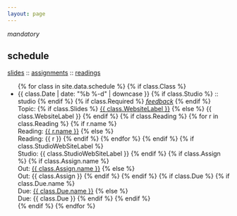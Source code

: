 ```yaml
---
layout: page
---
```


<i class="schedule-item-notice">mandatory</i>

## schedule

[slides](https://drive.google.com/open?id=0Bw5c_JsRiheEaEdVMWJ0cXJ6X00) ::
[assignments](/f17/assign) ::
[readings](https://drive.google.com/open?id=0Bw5c_JsRiheEYUFUUDdKOXlCTDQ)

<ul class="schedule-list">
{% for class in site.data.schedule %}
{% if class.Class %}
    <li {% if class.Active %}id="current-class"{% endif %}
    class="schedule-item
    {% if class.Studio %}schedule-item-studio{% endif %}
    {% if class.Active %}schedule-item-active{% endif %}">
      <span class="schedule-sep">{{ class.Date | date: "%b %-d" | downcase }}
      {% if class.Studio %} :: studio {% endif %}
        <span class="schedule-item-notice">
          {% if class.Required %}
          <a href="#"><i class="material-icons">feedback</i></a>
          {% endif %}
        </span>
      </span>
      <span class="schedule-item-text">
        Topic:
        {% if class.Slides %}
            <a href="{{ class.Slides }}" target="_blank">{{ class.WebsiteLabel }}</a>
            {% else %}
            {{ class.WebsiteLabel }}
        {% endif %}
        {% if class.Reading %}
            {% for r in class.Reading %}
            {% if r.name %}
            <br/>Reading: <a href="{{ r.link}}" target="_blank">{{ r.name }}</a>
            {% else %}
            <br/>Reading: {{ r }}
            {% endif %}
            {% endfor %}
        {% endif %}
        {% if class.StudioWebSiteLabel %} <br/>Studio: {{ class.StudioWebSiteLabel }} {% endif %}
        {% if class.Assign %}
            {% if class.Assign.name %}
            <br/><span class="schedule-item-out">Out: <a href="{{ class.Assign.link }}">{{ class.Assign.name }}</a> </span>
            {% else %}
            <br/><span class="schedule-item-out">Out: {{ class.Assign }} </span>
            {% endif %}
        {% endif %}
        {% if class.Due %}
            {% if class.Due.name %}
            <br/><span class="schedule-item-due">Due: <a href="{{ class.Due.link }}">{{ class.Due.name }}</a> </span>
            {% else %}
            <br/><span class="schedule-item-due">Due: {{ class.Due }} </span>
            {% endif %}
        {% endif %}
      </span>
  </li>
{% endif %}
{% endfor %}
</ul>

